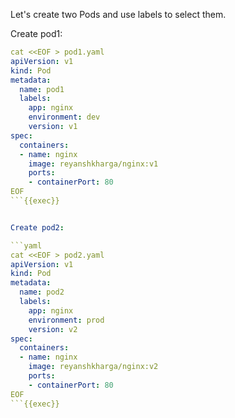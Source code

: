 Let's create two Pods and use labels to select them.

Create pod1:

```yaml
cat <<EOF > pod1.yaml
apiVersion: v1
kind: Pod
metadata:
  name: pod1
  labels:
    app: nginx
    environment: dev
    version: v1
spec:
  containers:
  - name: nginx
    image: reyanshkharga/nginx:v1
    ports:
    - containerPort: 80
EOF
```{{exec}}


Create pod2:

```yaml
cat <<EOF > pod2.yaml
apiVersion: v1
kind: Pod
metadata:
  name: pod2
  labels:
    app: nginx
    environment: prod
    version: v2
spec:
  containers:
  - name: nginx
    image: reyanshkharga/nginx:v2
    ports:
    - containerPort: 80
EOF
```{{exec}}
